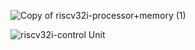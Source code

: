 
![Copy of riscv32i-processor+memory (1)](https://github.com/WalidAkash/DESIGN_VERIFICATION/assets/65769832/d017f77e-6b61-449b-a144-eb958a401b1e)

![riscv32i-control Unit](https://user-images.githubusercontent.com/97729833/236616965-a8c49eec-85a3-48fa-b57f-4de21b9a90f8.jpg)
